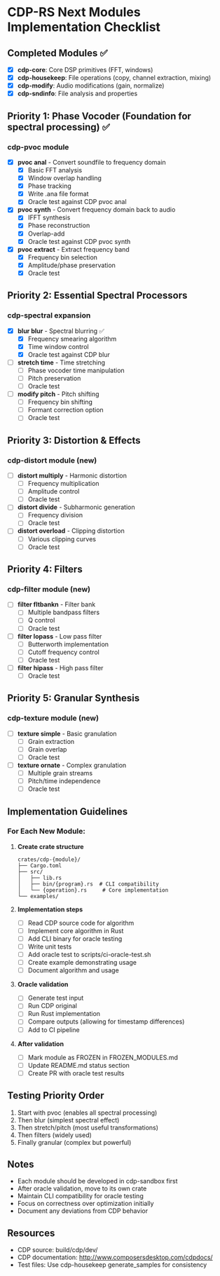 # CDP-RS Next Modules Implementation Checklist

## Completed Modules ✅
- [x] **cdp-core**: Core DSP primitives (FFT, windows)
- [x] **cdp-housekeep**: File operations (copy, channel extraction, mixing)
- [x] **cdp-modify**: Audio modifications (gain, normalize)
- [x] **cdp-sndinfo**: File analysis and properties

## Priority 1: Phase Vocoder (Foundation for spectral processing) ✅
### cdp-pvoc module
- [x] **pvoc anal** - Convert soundfile to frequency domain
  - [x] Basic FFT analysis
  - [x] Window overlap handling
  - [x] Phase tracking
  - [x] Write .ana file format
  - [x] Oracle test against CDP pvoc anal
  
- [x] **pvoc synth** - Convert frequency domain back to audio
  - [x] IFFT synthesis
  - [x] Phase reconstruction
  - [x] Overlap-add
  - [x] Oracle test against CDP pvoc synth

- [x] **pvoc extract** - Extract frequency band
  - [x] Frequency bin selection
  - [x] Amplitude/phase preservation
  - [x] Oracle test

## Priority 2: Essential Spectral Processors
### cdp-spectral expansion
- [x] **blur blur** - Spectral blurring ✅
  - [x] Frequency smearing algorithm
  - [x] Time window control
  - [x] Oracle test against CDP blur

- [ ] **stretch time** - Time stretching
  - [ ] Phase vocoder time manipulation
  - [ ] Pitch preservation
  - [ ] Oracle test

- [ ] **modify pitch** - Pitch shifting
  - [ ] Frequency bin shifting
  - [ ] Formant correction option
  - [ ] Oracle test

## Priority 3: Distortion & Effects
### cdp-distort module (new)
- [ ] **distort multiply** - Harmonic distortion
  - [ ] Frequency multiplication
  - [ ] Amplitude control
  - [ ] Oracle test

- [ ] **distort divide** - Subharmonic generation
  - [ ] Frequency division
  - [ ] Oracle test

- [ ] **distort overload** - Clipping distortion
  - [ ] Various clipping curves
  - [ ] Oracle test

## Priority 4: Filters
### cdp-filter module (new)
- [ ] **filter fltbankn** - Filter bank
  - [ ] Multiple bandpass filters
  - [ ] Q control
  - [ ] Oracle test

- [ ] **filter lopass** - Low pass filter
  - [ ] Butterworth implementation
  - [ ] Cutoff frequency control
  - [ ] Oracle test

- [ ] **filter hipass** - High pass filter
  - [ ] Oracle test

## Priority 5: Granular Synthesis
### cdp-texture module (new)
- [ ] **texture simple** - Basic granulation
  - [ ] Grain extraction
  - [ ] Grain overlap
  - [ ] Oracle test

- [ ] **texture ornate** - Complex granulation
  - [ ] Multiple grain streams
  - [ ] Pitch/time independence
  - [ ] Oracle test

## Implementation Guidelines

### For Each New Module:
1. **Create crate structure**
   ```
   crates/cdp-{module}/
   ├── Cargo.toml
   ├── src/
   │   ├── lib.rs
   │   ├── bin/{program}.rs  # CLI compatibility
   │   └── {operation}.rs     # Core implementation
   └── examples/
   ```

2. **Implementation steps**
   - [ ] Read CDP source code for algorithm
   - [ ] Implement core algorithm in Rust
   - [ ] Add CLI binary for oracle testing
   - [ ] Write unit tests
   - [ ] Add oracle test to scripts/ci-oracle-test.sh
   - [ ] Create example demonstrating usage
   - [ ] Document algorithm and usage

3. **Oracle validation**
   - [ ] Generate test input
   - [ ] Run CDP original
   - [ ] Run Rust implementation
   - [ ] Compare outputs (allowing for timestamp differences)
   - [ ] Add to CI pipeline

4. **After validation**
   - [ ] Mark module as FROZEN in FROZEN_MODULES.md
   - [ ] Update README.md status section
   - [ ] Create PR with oracle test results

## Testing Priority Order
1. Start with pvoc (enables all spectral processing)
2. Then blur (simplest spectral effect)
3. Then stretch/pitch (most useful transformations)
4. Then filters (widely used)
5. Finally granular (complex but powerful)

## Notes
- Each module should be developed in cdp-sandbox first
- After oracle validation, move to its own crate
- Maintain CLI compatibility for oracle testing
- Focus on correctness over optimization initially
- Document any deviations from CDP behavior

## Resources
- CDP source: build/cdp/dev/
- CDP documentation: http://www.composersdesktop.com/cdpdocs/
- Test files: Use cdp-housekeep generate_samples for consistency